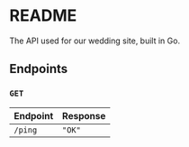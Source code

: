 # README

The API used for our wedding site, built in Go.

## Endpoints

### `GET`

| Endpoint | Response |
| -------- | -------- |
| `/ping` | `"OK"` |
